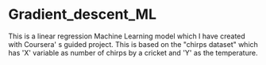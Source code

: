 # Gradient_descent_ML
This is a linear regression Machine Learning model which I have created with Coursera' s guided project. This is based on the "chirps dataset" which has 'X' variable as number of chirps by a cricket and 'Y' as the temperature.
